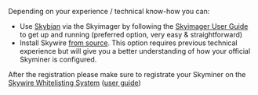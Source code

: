 
Depending on your experience / technical know-how you can:

- Use [Skybian](https://github.com/skycoin/skybian) via the Skyimager by following the [Skyimager User Guide](https://github.com/skycoin/skywire/wiki/Skyimager-User-Guide) to get up and running (preferred option, very easy & straightforward)
- Install Skywire [from source](../../../software/skywire/setup/overview). This option requires previous technical experience but will give you a better understanding of how your official Skyminer is configured.

After the registration please make sure to registrate your Skyminer on the [Skywire Whitelisting System](https://whitelist.skycoin.com/) ([user guide](../../../software/skywire/userdocs/whitelisting))